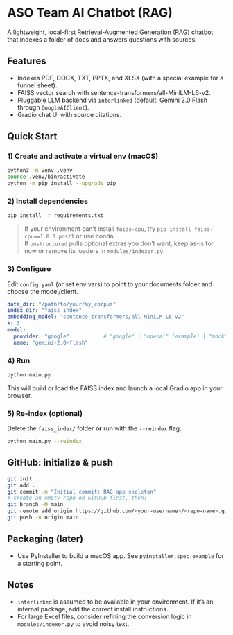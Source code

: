 # ASO Team AI Chatbot (RAG)

A lightweight, local-first Retrieval-Augmented Generation (RAG) chatbot that indexes a folder of docs and answers questions with sources.

## Features
- Indexes PDF, DOCX, TXT, PPTX, and XLSX (with a special example for a funnel sheet).
- FAISS vector search with sentence-transformers/all-MiniLM-L6-v2.
- Pluggable LLM backend via `interlinked` (default: Gemini 2.0 Flash through `GoogleAIClient`).
- Gradio chat UI with source citations.

## Quick Start

### 1) Create and activate a virtual env (macOS)
```bash
python3 -m venv .venv
source .venv/bin/activate
python -m pip install --upgrade pip
```

### 2) Install dependencies
```bash
pip install -r requirements.txt
```

> If your environment can’t install `faiss-cpu`, try `pip install faiss-cpu==1.8.0.post1` or use conda.  
> If `unstructured` pulls optional extras you don’t want, keep as-is for now or remove its loaders in `modules/indexer.py`.

### 3) Configure
Edit `config.yaml` (or set env vars) to point to your documents folder and choose the model/client.
```yaml
data_dir: "/path/to/your/my_corpus"
index_dir: "faiss_index"
embedding_model: "sentence-transformers/all-MiniLM-L6-v2"
k: 3
model:
  provider: "google"           # "google" | "openai" (example) | "mock"
  name: "gemini-2.0-flash"
```

### 4) Run
```bash
python main.py
```
This will build or load the FAISS index and launch a local Gradio app in your browser.

### 5) Re-index (optional)
Delete the `faiss_index/` folder **or** run with the `--reindex` flag:
```bash
python main.py --reindex
```

## GitHub: initialize & push
```bash
git init
git add .
git commit -m "Initial commit: RAG app skeleton"
# create an empty repo on GitHub first, then:
git branch -M main
git remote add origin https://github.com/<your-username>/<repo-name>.git
git push -u origin main
```

## Packaging (later)
- Use PyInstaller to build a macOS app. See `pyinstaller.spec.example` for a starting point.

## Notes
- `interlinked` is assumed to be available in your environment. If it’s an internal package, add the correct install instructions.
- For large Excel files, consider refining the conversion logic in `modules/indexer.py` to avoid noisy text.
